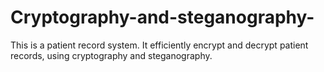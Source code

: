# Cryptography-and-steganography-
This is a patient record system. It efficiently encrypt and decrypt patient records, using cryptography and steganography.
